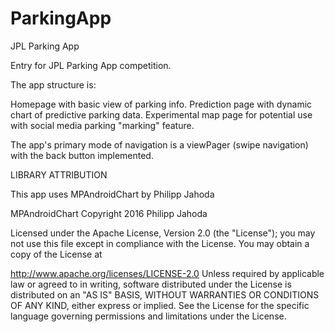 # ParkingApp
JPL Parking App

Entry for JPL Parking App competition.

The app structure is:

  Homepage with basic view of parking info.
  Prediction page with dynamic chart of predictive parking data.
  Experimental map page for potential use with social media parking "marking" feature.
  
The app's primary mode of navigation is a viewPager (swipe navigation) with the back button implemented.
 
LIBRARY ATTRIBUTION

This app uses MPAndroidChart by Philipp Jahoda

MPAndroidChart Copyright 2016 Philipp Jahoda

Licensed under the Apache License, Version 2.0 (the "License"); you may not use this file except in compliance with the License. You may obtain a copy of the License at

http://www.apache.org/licenses/LICENSE-2.0
Unless required by applicable law or agreed to in writing, software distributed under the License is distributed on an "AS IS" BASIS, WITHOUT WARRANTIES OR CONDITIONS OF ANY KIND, either express or implied. See the License for the specific language governing permissions and limitations under the License.
